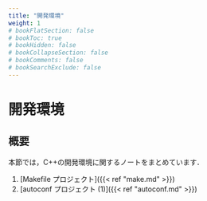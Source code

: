 ```yaml
---
title: "開発環境"
weight: 1
# bookFlatSection: false
# bookToc: true
# bookHidden: false
# bookCollapseSection: false
# bookComments: false
# bookSearchExclude: false
---
```


# 開発環境

## 概要

本節では，C++の開発環境に関するノートをまとめています．

1. [Makefile プロジェクト]({{< ref "make.md" >}})
1. [autoconf プロジェクト (1)]({{< ref "autoconf.md" >}})
